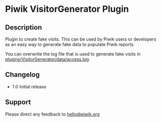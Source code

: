 # Piwik VisitorGenerator Plugin

## Description

Plugin to create fake visits. This can be used by Piwik users or developers as an easy way to generate fake data to populate Piwik reports.

You can overwrite the log file that is used to generate fake visits in [plugins/VisitorGenerator/data/access.log](https://github.com/piwik/plugin-VisitorGenerator/blob/master/data/access.log).

## Changelog

- 1.0 Initial release

## Support

Please direct any feedback to hello@piwik.org
